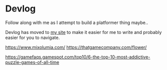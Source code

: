 # Devlog

Follow along with me as I attempt to build a platformer thing maybe..

Devlog has moved to [my site](https://jonoshields.com/gbagamejam2021/) to make it easier for me to write and probably easier for you to navigate.



https://www.mixolumia.com/
https://thatgamecompany.com/flower/

https://gamefaqs.gamespot.com/top10/6-the-top-10-most-addictive-puzzle-games-of-all-time